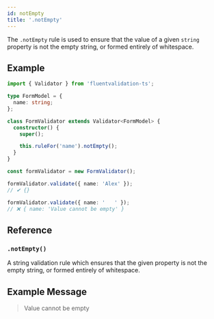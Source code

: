 ```yaml
---
id: notEmpty
title: '.notEmpty'
---
```


The `.notEmpty` rule is used to ensure that the value of a given `string` property is not the empty string, or formed entirely of whitespace.

## Example

```typescript
import { Validator } from 'fluentvalidation-ts';

type FormModel = {
  name: string;
};

class FormValidator extends Validator<FormModel> {
  constructor() {
    super();

    this.ruleFor('name').notEmpty();
  }
}

const formValidator = new FormValidator();

formValidator.validate({ name: 'Alex' });
// ✔ {}

formValidator.validate({ name: '   ' });
// ❌ { name: 'Value cannot be empty' }
```

## Reference

### `.notEmpty()`

A string validation rule which ensures that the given property is not the empty string, or formed entirely of whitespace.

## Example Message

> Value cannot be empty
